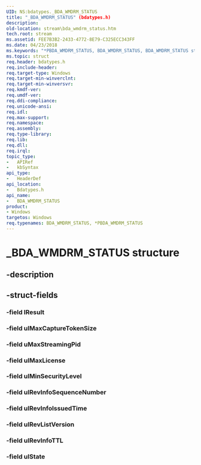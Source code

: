 ```yaml
---
UID: NS:bdatypes._BDA_WMDRM_STATUS
title: "_BDA_WMDRM_STATUS" (bdatypes.h)
description: 
old-location: stream\bda_wmdrm_status.htm
tech.root: stream
ms.assetid: FEE7B3B2-2433-4772-8E79-C325ECC343FF
ms.date: 04/23/2018
ms.keywords: "*PBDA_WMDRM_STATUS, BDA_WMDRM_STATUS, BDA_WMDRM_STATUS structure [Streaming Media Devices], PBDA_WMDRM_STATUS, PBDA_WMDRM_STATUS structure pointer [Streaming Media Devices], _BDA_WMDRM_STATUS, bdatypes/BDA_WMDRM_STATUS, bdatypes/PBDA_WMDRM_STATUS, stream.bda_wmdrm_status"
ms.topic: struct
req.header: bdatypes.h
req.include-header: 
req.target-type: Windows
req.target-min-winverclnt: 
req.target-min-winversvr: 
req.kmdf-ver: 
req.umdf-ver: 
req.ddi-compliance: 
req.unicode-ansi: 
req.idl: 
req.max-support: 
req.namespace: 
req.assembly: 
req.type-library: 
req.lib: 
req.dll: 
req.irql: 
topic_type:
-	APIRef
-	kbSyntax
api_type:
-	HeaderDef
api_location:
-	Bdatypes.h
api_name:
-	BDA_WMDRM_STATUS
product:
- Windows
targetos: Windows
req.typenames: BDA_WMDRM_STATUS, *PBDA_WMDRM_STATUS
---
```


# _BDA_WMDRM_STATUS structure


## -description





## -struct-fields




### -field lResult


### -field ulMaxCaptureTokenSize


### -field uMaxStreamingPid


### -field ulMaxLicense


### -field ulMinSecurityLevel


### -field ulRevInfoSequenceNumber


### -field ulRevInfoIssuedTime


### -field ulRevListVersion


### -field ulRevInfoTTL


### -field ulState

